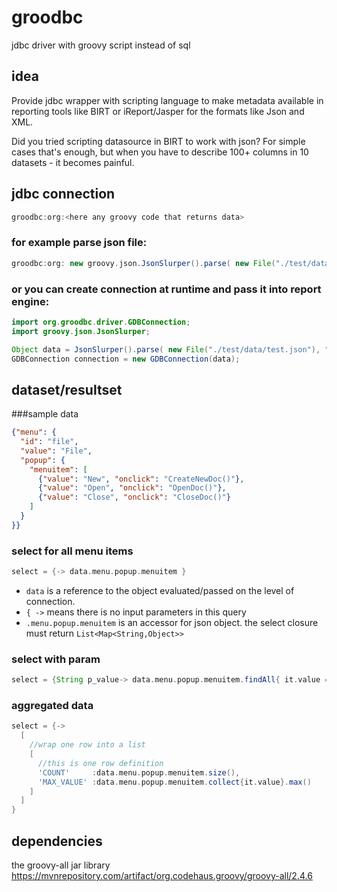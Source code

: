 # groodbc
jdbc driver with groovy script instead of sql

## idea
Provide jdbc wrapper with scripting language to make metadata available in reporting tools like BIRT or iReport/Jasper
for the formats like Json and XML.

Did you tried scripting datasource in BIRT to work with json?
For simple cases that's enough, but when you have to describe 100+ columns in 10 datasets - it becomes painful.

## jdbc connection
```groovy
groodbc:org:<here any groovy code that returns data>
```


### for example parse json file:
```groovy
groodbc:org: new groovy.json.JsonSlurper().parse( new File("./test/data/test.json").newReader("UTF-8") )
```

### or you can create connection at runtime and pass it into report engine:
```java
import org.groodbc.driver.GDBConnection;
import groovy.json.JsonSlurper;

Object data = JsonSlurper().parse( new File("./test/data/test.json"), "UTF-8"  );
GDBConnection connection = new GDBConnection(data);
```

## dataset/resultset
###sample data
```json
{"menu": {
  "id": "file",
  "value": "File",
  "popup": {
    "menuitem": [
      {"value": "New", "onclick": "CreateNewDoc()"},
      {"value": "Open", "onclick": "OpenDoc()"},
      {"value": "Close", "onclick": "CloseDoc()"}
    ]
  }
}}
```
### select for all menu items
```groovy
select = {-> data.menu.popup.menuitem }
```
* `data` is a reference to the object evaluated/passed on the level of connection.
* `{ ->` means there is no input parameters in this query
* `.menu.popup.menuitem` is an accessor for json object. the select closure must return `List<Map<String,Object>>`

### select with param
```groovy
select = {String p_value-> data.menu.popup.menuitem.findAll{ it.value == p_value } }
```

###  aggregated data
```groovy
select = {-> 
  [
    //wrap one row into a list
    [
      //this is one row definition
      'COUNT'     :data.menu.popup.menuitem.size(),
      'MAX_VALUE' :data.menu.popup.menuitem.collect{it.value}.max()
    ] 
  ]
}
```

## dependencies
the groovy-all jar library
https://mvnrepository.com/artifact/org.codehaus.groovy/groovy-all/2.4.6



